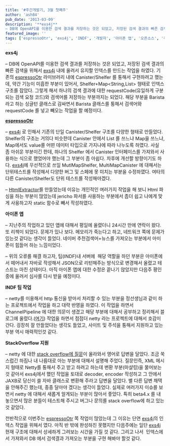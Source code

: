 ```yaml
---
title: '#주간개발기, 3월 첫째주'
author: 'ash84'
pub_date: '2013-03-09'
description: '**exs4j**
– DB에 OpenAPI를 이용한 검색 결과를 저장하는 것은 되었고, 저장된 검색 결과의 빠른 검색을 위해서 [exs4j](https://github.com/AhnSeongHyun/exs4j) 내에 올려서 유지할 인덱스를 만드는 작업을 하였다. 기존의 [espressoOtr](https://github.com/AhnSeongHyun/espressoOtr) 라이브러리 내에 Canister/S'
featured_image: ''
tags: ['espressoOtr', 'exs4j', 'INDF', '개발자', '아이폰 앱', '오픈소스', '주간개발기']
---
```



<span style="font-size: 11pt;">**exs4j**</span>

<span style="font-size: 11pt;">– DB에 OpenAPI를 이용한 검색 결과를 저장하는 것은 되었고, 저장된 검색 결과의 빠른 검색을 위해서 [exs4j](https://github.com/AhnSeongHyun/exs4j) 내에 올려서 유지할 인덱스를 만드는 작업을 하였다. 기존의 [espressoOtr](https://github.com/AhnSeongHyun/espressoOtr) 라이브러리 내에 Canister/Shelfer 를 통해서 구현하려고 했는데, 약간 기능이 미흡한 부분이 있어서, Shelfer+Map<String,List> 형태로 인덱스 구조를 잡았다. 그렇게 해서 하나의 검색 결과에 대한 requestCode(유일하게 구분되는 검색 요청 코드)와 검색어를 저장하는 부분까지는 되었다. 해당 부분을 Barista 라고 하는 싱글턴 클래스로 감싸면서 Barista 클래스를 통해서 검색어와 requestCode 를 넣고 빼오는 작업을 할 예정이다.</span>

<span style="font-size: 11pt;">**[espressoOtr](https://github.com/AhnSeongHyun/espressoOtr)**</span>

<span style="font-size: 11pt;">– [exs4j](https://github.com/AhnSeongHyun/exs4j) 로 인해서 기존의 단일 Canister/Shelfer 구조를 다양한 형태로 만들었다. Shelfer의 구조는 거의다 비슷한데 Canister 안에서 List 를 쓰느냐 Map을 쓰느냐, Map에서도 value를 어떤 데이터 타입으로 가지냐에 따라 나누도록 하였다. 사실 좀 아쉬운 부분이긴 한데, 하나의 Shelfer 에서 Canister 인터페이스를 가져와서 사용하는 식으로 했었어야 했는데 그 부분이 좀 아쉽다. 차후에 개선할 방향이기도 하다. [exs4j](https://github.com/AhnSeongHyun/exs4j)에 우선적으로 쓰일 MutlMapShelfer, MultiMapCanister 에 대해서는 단위테스트를 작성해서 다양한 버그 및 스페에 못 미치는 부분을 수정하였다. 여타의 다른 Canister/Shelfer도 단위 테스트를 작성해야겠다. </span>

<span style="font-size: 11pt;">– [HtmlExtractor](http://ash84.tistory.com/943)를 만들었는데 이유는 개인적인 여러가지 작업을 해 보니 Html 파싱을 하는 부분이 많았는데 jericho 파서를 사용하는 부분에서 좀더 쉽고 나에게 맞게 사용하고자 static 함수로 빼서 작성하였다. </span>

<span style="font-size: 11pt;">**아이폰 앱**</span>

<span style="font-size: 11pt;">– 지난주의 작업하고 있던 앱에 대해서 평일에 올렸더니 24시간 만에 연락이 왔다. 또 리젝이 되었다. 문제가 있나 보다. 메모리가 죽는다고 하고, 네트워크 쪽에 문제가 있는것 같다는 생각이 들었다. 네이버 추천검색어+뉴스를 가져오는 부분에서 아이폰이 힘들어 하는 느낌이었다. </span>

<span style="font-size: 11pt;">– 위의 오류를 해결 하고자, 팀(INDF)내 서버에  해당 역할을 하던 부분은 아이폰에서 떼어내서 자바로 작성해서 JSON으로 리턴해주는 방식으로 변경해서 올렸고 테스트는 마친 상태이다. 아직 아이폰 앱에 대한 수정은 끝나기 않았지만 다음주 평인 중에 올려서 심사를 다시 받을 예정이다. </span>

<span style="font-size: 11pt;">**INDF 팀 작업**</span>

<span style="font-size: 11pt;">– netty를 이용해서 http 통신을 받아서 처리할 수 있는 부분을 정선생님과 같이 하는 프로젝트에서 작업을 하고 대략 반영을 하였다. 이 작업을 하면서 ChannelPipeline 에 대한 의문이 생겼고 해당 부분에 대해서 공부하고 정리해서 블로그에 올렸다.([여기](http://ash84.tistory.com/945)) 작업을 하면서 점점더 netty 라는 프로젝트에 대해서 호감이 간다. 굉장히 잘 만들었다는 생각도 들었고, 사이트 및 주석을 통해서 지원하고 있는 부분 역시 매력적인것 같다. </span>

<span style="font-size: 11pt;">**StackOverflow 지원**</span>

<span style="font-size: 11pt;">– netty 에 대한 [stack overflow에 질문](http://stackoverflow.com/questions/15180150/reading-xml-data-in-netty-3-6-x/15214867#15214867)이 올라와서 영어로 답변을 달았다. 조금 쑥스럽긴 하짐나 내 나름대로 아는 부분에 대해서 설명해 주었다. 질문인즉, XML 메시지 형태로 Netty를 통해서 주고 받고 하려고 하는데 변환 부분(마샬링)을 물어보는것 같아서 exs4j에서 했던 작업을 토대로 decoder, encoder 작성하고 그 안에서 JAXB로 당신이 쓸 자바 클래스로 변환해 주라고 답변을 달았다. 별 다른 답변 채택을 안해주긴 했는데, 종종 달아야 겠다는 생각이 들었다. 실제로 여러가지 이슈를 보면서 netty 에 대해서 새롭게 알게되는 부분이 많아서 좋았다. 특히 beta4.x 를 내놓으면서 많은 분들이 테스트해 주시고 버그나 문의를 stack overflow에 하고 있는것 같았다. </span>

<span style="font-size: 11pt;">전반적으로 이번주는 [espressoOtr](https://github.com/AhnSeongHyun/espressoOtr) 쪽 작업이 많았는데 그 이유는 단연 [exs4j](https://github.com/AhnSeongHyun/exs4j)의 인덱스 작업을 위해서 였다. 아직 반 밖에 완성하진 못했지만 다음주에는 일단 [exs4j](https://github.com/AhnSeongHyun/exs4j) 현재 구조에 대해서 상세하게 그려보는 시간을 가질 것 같다. 그리고 나서  인덱스에서 가져와서 DB 에서 검색결과 가져오는 부분을 구현 해봐야 할것 같다. </span>



